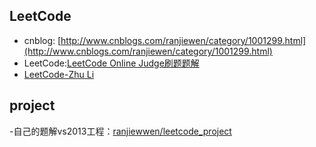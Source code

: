 ## LeetCode

- cnblog: [http://www.cnblogs.com/ranjiewen/category/1001299.html](http://www.cnblogs.com/ranjiewen/category/1001299.html)
- LeetCode:[LeetCode Online Judge刷题题解](https://github.com/liuchuo/LeetCode)
- [LeetCode-Zhu Li](http://www.cnblogs.com/zhuli19901106/tag/LeetCode/)

## project

-自己的题解vs2013工程：[ranjiewwen/leetcode_project](https://github.com/ranjiewwen/leetcode_project)

